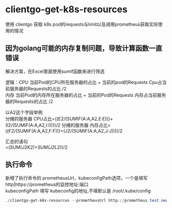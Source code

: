 # clientgo-get-k8s-resources
使用 clientgo 获取 k8s pod的requests与limit以及调用prometheus获取实际使用的情况


## 因为golang可能的内存复制问题，导致计算函数一直错误
解决方案，在Excel里面使用sumif函数来进行筛选

逻辑：CPU 当前Pod的CPU所在服务器的占比 + 当前的pod的Requests Cpu占当前服务器的Requests的占比 /2   
      内存 当前Pod的内存所在服务器的占比 + 当前的Pod的Requests 内存占当前服务器的Requests的占比 /2   

以A2这个字段举例  
分摊的服务器 CPU占比=((E2/(SUMIF(A:A,A2,E:E)))+(I2/(SUMIF(A:A,A2,I:I))))/2
分摊的服务器 内存占比=((F2/(SUMIF(A:A,A2,F:F)))+(J2/(SUMIF(A:A,A2,J:J))))/2

汇总的语句  
=(SUM(J2*K2)+SUM(J2*L2))/2  

## 执行命令  

新增了执行命令的 prometheusUrl，kubeconfigPath选项，一个是填写 http|https://prometheus的监控地址:端口  
kubeconfigPath 填写 kubeconfig的地址,不填默认是 /root/.kube/config   

```powershell
./clientgo-get-k8s-resources --prometheusUrl http://prometheus.test.newhopescm.com --kubeconfigPath /root/.kube/yyx-ali-qa.yaml
```



